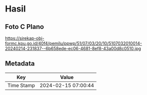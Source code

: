 # Hasil

## Foto C Plano

https://sirekap-obj-formc.kpu.go.id/40f4/pemilu/ppwp/51/07/03/20/10/5107032010014-20240214-231837--6b658ede-ec06-4681-8ef8-43a00d8c0510.jpg


## Metadata

| Key        | Value               |
| ---------- | ------------------- |
| Time Stamp | 2024-02-15 07:00:44 |



